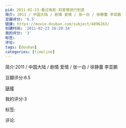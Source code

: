 ```yaml
---
pid: 2011-02-23-看过电影-将爱情进行到底
简介: 2011 / 中国大陆 / 剧情 爱情 / 张一白 / 徐静蕾 李亚鹏
豆瓣评分: '6.5'
链接: https://movie.douban.com/subject/4896263/
创建时间: '2011-02-23 16:20:34'
我的评分: '3'
标签:
评论:
tags: [douban]
categories: [timeline]
---
```

简介:2011 / 中国大陆 / 剧情 爱情 / 张一白 / 徐静蕾 李亚鹏

豆瓣评分:6.5

[链接](https://movie.douban.com/subject/4896263/)

我的评分:3

标签:

评论:

